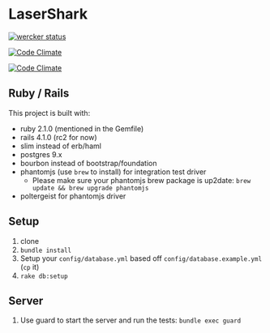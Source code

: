 LaserShark
=========

[![wercker status](https://app.wercker.com/status/6070c1bb6d7619eb6e874b177dc3f995/m/ "wercker status")](https://app.wercker.com/project/bykey/6070c1bb6d7619eb6e874b177dc3f995)

[![Code Climate](https://codeclimate.com/github/lighthouse-labs/laser_shark.png)](https://codeclimate.com/github/lighthouse-labs/laser_shark)

[![Code Climate](https://codeclimate.com/github/lighthouse-labs/laser_shark/coverage.png)](https://codeclimate.com/github/lighthouse-labs/laser_shark/code?sort=covered_percent&sort_direction=desc)

## Ruby / Rails

This project is built with:
* ruby 2.1.0 (mentioned in the Gemfile)
* rails 4.1.0 (rc2 for now)
* slim instead of erb/haml
* postgres 9.x
* bourbon instead of bootstrap/foundation
* phantomjs (use `brew` to install) for integration test driver
  * Please make sure your phantomjs brew package is up2date: `brew update && brew upgrade phantomjs`
* poltergeist for phantomjs driver

## Setup

1. clone
2. `bundle install`
3. Setup your `config/database.yml` based off `config/database.example.yml` (`cp` it)
4. `rake db:setup`

## Server

1. Use guard to start the server and run the tests: `bundle exec guard`
